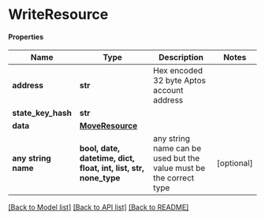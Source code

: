 # WriteResource

#### Properties
Name | Type | Description | Notes
------------ | ------------- | ------------- | -------------
**address** | **str** | Hex encoded 32 byte Aptos account address | 
**state_key_hash** | **str** |  | 
**data** | [**MoveResource**](MoveResource.md) |  | 
**any string name** | **bool, date, datetime, dict, float, int, list, str, none_type** | any string name can be used but the value must be the correct type | [optional]

[[Back to Model list]](../README.md#documentation-for-models) [[Back to API list]](../README.md#documentation-for-api-endpoints) [[Back to README]](../README.md)

